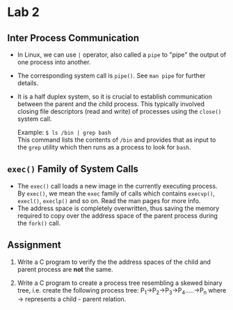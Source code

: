 # Lab 2

## Inter Process Communication

- In Linux, we can use `|` operator, also called a `pipe` to "pipe" the output of one process into another.
- The corresponding system call is `pipe()`. See `man pipe` for further details.
- It is a half duplex system, so it is crucial to establish communication between the parent and the child process. This typically involved closing file descriptors (read and write) of processes using the `close()` system call.

    Example: `$ ls /bin | grep bash`   
    This command lists the contents of `/bin` and provides that as input to the `grep` utility which then runs as a process to look for `bash`.

## `exec()` Family of System Calls

- The `exec()` call loads a new image in the currently executing process. By `exec()`, we mean the `exec` family of calls which contains `execvp()`, `execl()`, `execlp()` and so on. Read the man pages for more info.
- The address space is completely overwritten, thus saving the memory required to copy over the address space of the parent process during the `fork()` call.

## Assignment

1. Write a C program to verify the the address spaces of the child and parent process are **not** the same.

2. Write a C program to create a process tree resembling a skewed binary tree, i.e. create the following process tree:
P<sub>1</sub>&rarr;P<sub>2</sub>&rarr;P<sub>3</sub>&rarr;P<sub>4</sub>.....&rarr;P<sub>n</sub> where &rarr; represents a child - parent relation.